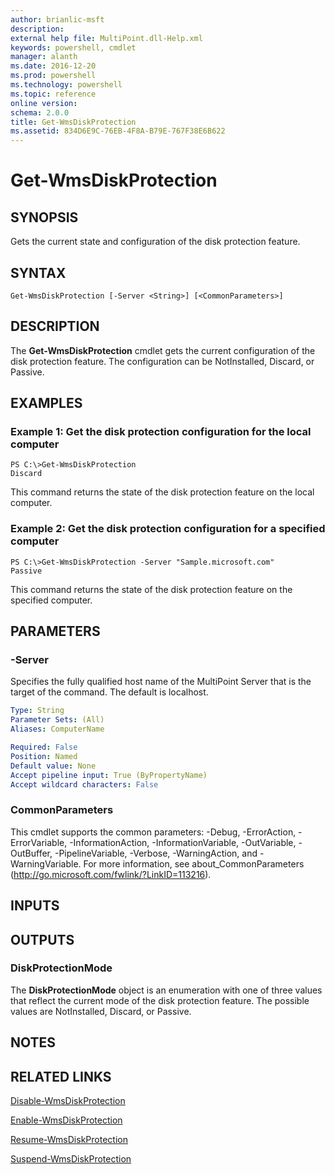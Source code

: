 ```yaml
---
author: brianlic-msft
description: 
external help file: MultiPoint.dll-Help.xml
keywords: powershell, cmdlet
manager: alanth
ms.date: 2016-12-20
ms.prod: powershell
ms.technology: powershell
ms.topic: reference
online version: 
schema: 2.0.0
title: Get-WmsDiskProtection
ms.assetid: 834D6E9C-76EB-4F8A-B79E-767F38E6B622
---
```


# Get-WmsDiskProtection

## SYNOPSIS
Gets the current state and configuration of the disk protection feature.

## SYNTAX

```
Get-WmsDiskProtection [-Server <String>] [<CommonParameters>]
```

## DESCRIPTION
The **Get-WmsDiskProtection** cmdlet gets the current configuration of the disk protection feature.
The configuration can be NotInstalled, Discard, or Passive.

## EXAMPLES

### Example 1: Get the disk protection configuration for the local computer
```
PS C:\>Get-WmsDiskProtection
Discard
```

This command returns the state of the disk protection feature on the local computer.

### Example 2: Get the disk protection configuration for a specified computer
```
PS C:\>Get-WmsDiskProtection -Server "Sample.microsoft.com"
Passive
```

This command returns the state of the disk protection feature on the specified computer.

## PARAMETERS

### -Server
Specifies the fully qualified host name of the MultiPoint Server that is the target of the command.
The default is localhost.

```yaml
Type: String
Parameter Sets: (All)
Aliases: ComputerName

Required: False
Position: Named
Default value: None
Accept pipeline input: True (ByPropertyName)
Accept wildcard characters: False
```

### CommonParameters
This cmdlet supports the common parameters: -Debug, -ErrorAction, -ErrorVariable, -InformationAction, -InformationVariable, -OutVariable, -OutBuffer, -PipelineVariable, -Verbose, -WarningAction, and -WarningVariable. For more information, see about_CommonParameters (http://go.microsoft.com/fwlink/?LinkID=113216).

## INPUTS

## OUTPUTS

### DiskProtectionMode
The **DiskProtectionMode** object is an enumeration with one of three values that reflect the current mode of the disk protection feature.
The possible values are NotInstalled, Discard, or Passive.

## NOTES

## RELATED LINKS

[Disable-WmsDiskProtection](./Disable-WmsDiskProtection.md)

[Enable-WmsDiskProtection](./Enable-WmsDiskProtection.md)

[Resume-WmsDiskProtection](./Resume-WmsDiskProtection.md)

[Suspend-WmsDiskProtection](./Suspend-WmsDiskProtection.md)

